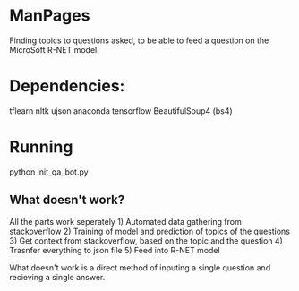 # ManPages


Finding topics to questions asked, to be able to feed a question on the MicroSoft R-NET model.


# Dependencies:

tflearn
nltk
ujson
anaconda
tensorflow
BeautifulSoup4 (bs4)


# Running
python init_qa_bot.py

## What doesn't work?

All the parts work seperately
	1) Automated data gathering from stackoverflow
	2) Training of model and prediction of topics of the questions
	3) Get context from stackoverflow, based on the topic and the question
	4) Trasnfer everything to json file
	5) Feed into R-NET model

What doesn't work is a direct method of inputing a single question and recieving a single answer.










